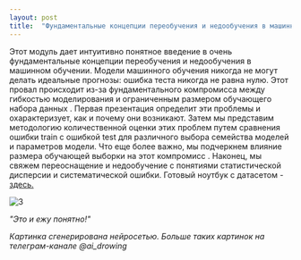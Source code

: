 ```yaml
---
layout: post
title:  "Фундаментальные концепции переобучения и недообучения в машинном обучении."
---
```


Этот модуль дает интуитивно понятное введение в очень фундаментальные концепции переобучения и недообучения в машинном обучении.
Модели машинного обучения никогда не могут делать идеальные прогнозы: ошибка теста никогда не равна нулю. 
Этот провал происходит из-за фундаментального компромисса 
между гибкостью моделирования и ограниченным размером обучающего набора данных .
Первая презентация определит эти проблемы и охарактеризует, как и почему они возникают.
Затем мы представим методологию количественной оценки этих проблем путем сравнения ошибки train с ошибкой test для различного выбора семейства моделей и параметров 
модели. Что еще более важно, мы подчеркнем влияние размера обучающей выборки на этот компромисс .
Наконец, мы свяжем переоснащение и недообучение с понятиями статистической дисперсии и систематической ошибки.
Готовый ноутбук с датасетом - [здесь.](https://github.com/UzunDemir/SELECTING-THE-BEST-MODEL) 

![3](https://user-images.githubusercontent.com/94790150/217064448-2a1c9334-313e-4d25-89f0-2de816595645.png)
 
*"Это и ежу понятно!"* 

*Картинка сгенерирована нейросетью. Больше таких картинок на телеграм-канале @ai_drowing*
